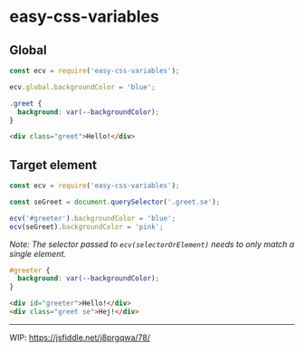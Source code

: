 # easy-css-variables

## Global

```js
const ecv = require('easy-css-variables');

ecv.global.backgroundColor = 'blue';
```

```css
.greet {
  background: var(--backgroundColor);
}
```

```html
<div class="greet">Hello!</div>
```


## Target element

```js
const ecv = require('easy-css-variables');

const seGreet = document.querySelector('.greet.se');

ecv('#greeter').backgroundColor = 'blue';
ecv(seGreet).backgroundColor = 'pink';
```

_Note: The selector passed to `ecv(selectorOrElement)` needs to only match a single element._

```css
#greeter {
  background: var(--backgroundColor);
}
```

```html
<div id="greeter">Hello!</div>
<div class="greet se">Hej!</div>
```

---

WIP: https://jsfiddle.net/j8prgqwa/78/
